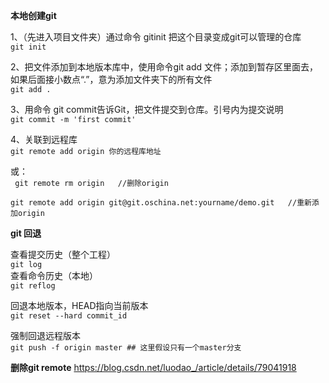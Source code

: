 **本地创建git**

  1、（先进入项目文件夹）通过命令 gitinit 把这个目录变成git可以管理的仓库  
     `git init`  
     
  2、把文件添加到本地版本库中，使用命令git add 文件；添加到暂存区里面去，如果后面接小数点“.”，意为添加文件夹下的所有文件  
     `git add .`  

  3、用命令 git commit告诉Git，把文件提交到仓库。引号内为提交说明  
     `git commit -m 'first commit'`  

  4、关联到远程库  
     `git remote add origin 你的远程库地址`

或：  
     ` git remote rm origin   //删除origin`

    git remote add origin git@git.oschina.net:yourname/demo.git   //重新添加origin


**git 回退**


  查看提交历史（整个工程）  
     `git log`  
  查看命令历史（本地）  
     `git reflog`    
     
  回退本地版本，HEAD指向当前版本  
     `git reset --hard commit_id`  
     
  强制回退远程版本   
`git push -f origin master ## 这里假设只有一个master分支`


**删除git remote**
    https://blog.csdn.net/luodao_/article/details/79041918
